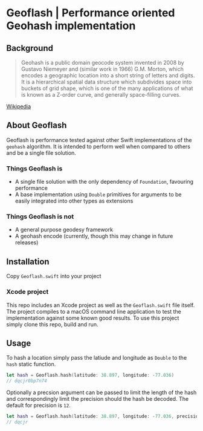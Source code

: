 # Geoflash | Performance oriented Geohash implementation

## Background

> Geohash is a public domain geocode system invented in 2008 by Gustavo Niemeyer and (similar work in 1966) G.M. Morton, which encodes a geographic location into a short string of letters and digits. It is a hierarchical spatial data structure which subdivides space into buckets of grid shape, which is one of the many applications of what is known as a Z-order curve, and generally space-filling curves.

[Wikipedia](https://en.wikipedia.org/wiki/Geohash)

## About Geoflash

Geoflash is performance tested against other Swift implementations of the `geohash` algorithm. It is intended to perform well when compared to others and be a single file solution.

### Things Geoflash is

+ A single file solution with the only dependency of `Foundation`, favouring performance
+ A base implementation using `Double` primitives for arguments to be easily integrated into other types as extensions

### Things Geoflash is not

+ A general purpose geodesy framework
+ A geohash encode (currently, though this may change in future releases)

## Installation

Copy `Geoflash.swift` into your project

### Xcode project

This repo includes an Xcode project as well as the `Geoflash.swift` file itself. The project compiles to a macOS command line application to test the implementation against some known good results. To use this project simply clone this repo, build and run.

## Usage

To hash a location simply pass the latiude and longitude as `Double` to the `hash` static function.

```swift
let hash = Geoflash.hash(latitude: 38.897, longitude: -77.036)
// dqcjr0bp7n74
```

Optionally a precsion argument can be passed to limit the length of the hash and correspondingly limit the precision should the hash be decoded. The default for precision is `12`.

```swift
let hash = Geoflash.hash(latitude: 38.897, longitude: -77.036, precision: 5)
// dqcjr
```


